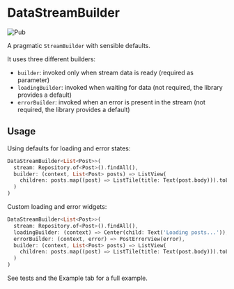 # DataStreamBuilder

![Pub](https://img.shields.io/pub/v/flutter_data_stream_builder?style=flat-square)

A pragmatic `StreamBuilder` with sensible defaults.

It uses three different builders:

  - `builder`: invoked only when stream data is ready (required as parameter)
  - `loadingBuilder`: invoked when waiting for data (not required, the library provides a default)
  - `errorBuilder`: invoked when an error is present in the stream (not required, the library provides a default)

## Usage

Using defaults for loading and error states:

```dart
DataStreamBuilder<List<Post>>(
  stream: Repository.of<Post>().findAll(),
  builder: (context, List<Post> posts) => ListView(
    children: posts.map((post) => ListTile(title: Text(post.body))).toList(),
  )
)
```

Custom loading and error widgets:

```dart
DataStreamBuilder<List<Post>>(
  stream: Repository.of<Post>().findAll(),
  loadingBuilder: (context) => Center(child: Text('Loading posts...')),
  errorBuilder: (context, error) => PostErrorView(error),
  builder: (context, List<Post> posts) => ListView(
    children: posts.map((post) => ListTile(title: Text(post.body))).toList(),
  )
)
```

See tests and the Example tab for a full example.